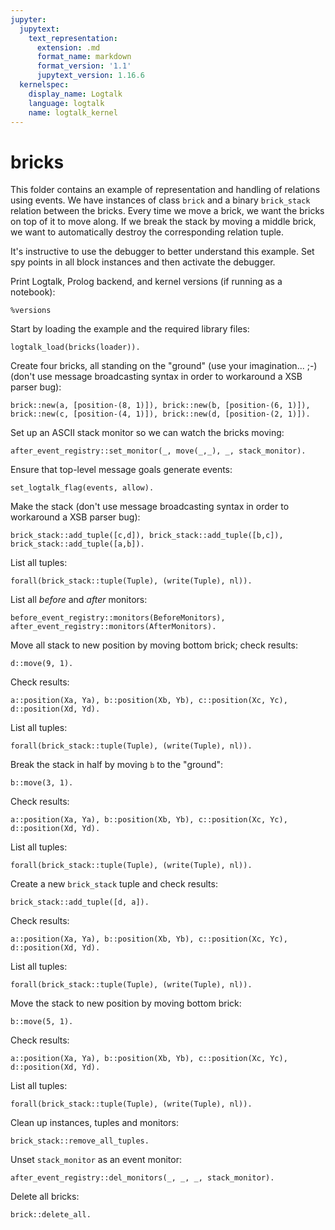 ```yaml
---
jupyter:
  jupytext:
    text_representation:
      extension: .md
      format_name: markdown
      format_version: '1.1'
      jupytext_version: 1.16.6
  kernelspec:
    display_name: Logtalk
    language: logtalk
    name: logtalk_kernel
---
```


<!--
________________________________________________________________________

This file is part of Logtalk <https://logtalk.org/>  
SPDX-FileCopyrightText: 1998-2025 Paulo Moura <pmoura@logtalk.org>  
SPDX-License-Identifier: Apache-2.0

Licensed under the Apache License, Version 2.0 (the "License");
you may not use this file except in compliance with the License.
You may obtain a copy of the License at

    http://www.apache.org/licenses/LICENSE-2.0

Unless required by applicable law or agreed to in writing, software
distributed under the License is distributed on an "AS IS" BASIS,
WITHOUT WARRANTIES OR CONDITIONS OF ANY KIND, either express or implied.
See the License for the specific language governing permissions and
limitations under the License.
________________________________________________________________________
-->

# bricks

This folder contains an example of representation and handling of relations
using events. We have instances of class `brick` and a binary `brick_stack`
relation between the bricks. Every time we move a brick, we want the bricks
on top of it to move along. If we break the stack by moving a middle brick,
we want to automatically destroy the corresponding relation tuple.

It's instructive to use the debugger to better understand this example.
Set spy points in all block instances and then activate the debugger.

Print Logtalk, Prolog backend, and kernel versions (if running as a notebook):

```logtalk
%versions
```

Start by loading the example and the required library files:

```logtalk
logtalk_load(bricks(loader)).
```

Create four bricks, all standing on the "ground" (use your imagination... ;-)
(don't use message broadcasting syntax in order to workaround a XSB parser bug):

```logtalk
brick::new(a, [position-(8, 1)]), brick::new(b, [position-(6, 1)]), brick::new(c, [position-(4, 1)]), brick::new(d, [position-(2, 1)]).
```

<!--
true.
-->

Set up an ASCII stack monitor so we can watch the bricks moving:

```logtalk
after_event_registry::set_monitor(_, move(_,_), _, stack_monitor).
```

<!--
true.
-->

Ensure that top-level message goals generate events:

```logtalk
set_logtalk_flag(events, allow).
```

<!--
true.
-->

Make the stack (don't use message broadcasting syntax in order to workaround a XSB parser bug):

```logtalk
brick_stack::add_tuple([c,d]), brick_stack::add_tuple([b,c]), brick_stack::add_tuple([a,b]).
```

<!--
|.c......
|.d...b.a
---------
|.b......
|.c......
|.d.....a
---------
|.a
|.b
|.c
|.d
---
true.
-->

List all tuples:

```logtalk
forall(brick_stack::tuple(Tuple), (write(Tuple), nl)).
```

<!--
[c,d]
[b,c]
[a,b]

true.
-->

List all _before_ and _after_ monitors:

```logtalk
before_event_registry::monitors(BeforeMonitors), after_event_registry::monitors(AfterMonitors).
```

<!--
AfterMonitors = [brick_stack, stack_monitor], BeforeMonitors = [brick_stack].
-->

Move all stack to new position by moving bottom brick; check results:

```logtalk
d::move(9, 1).
```

<!--
|.a.......
|.b.......
|.c.......
|........d
----------
|.a.......
|.b.......
|........c
|........d
----------
|.a.......
|........b
|........c
|........d
----------
|........a
|........b
|........c
|........d
----------
true.
-->

Check results:

```logtalk
a::position(Xa, Ya), b::position(Xb, Yb), c::position(Xc, Yc), d::position(Xd, Yd).
```

<!--
Xa = 9, Xb = 9, Xc = 9, Xd = 9, Ya = 4, Yb = 3, Yc = 2, Yd = 1.
-->

List all tuples:

```logtalk
forall(brick_stack::tuple(Tuple), (write(Tuple), nl)).
```

<!--
[c,d]
[b,c]
[a,b]

true.
-->

Break the stack in half by moving `b` to the "ground":

```logtalk
b::move(3, 1).
```

<!--
|........a
|.........
|........c
|..b.....d
----------
|..a.....c
|..b.....d
----------
true.
-->

Check results:

```logtalk
a::position(Xa, Ya), b::position(Xb, Yb), c::position(Xc, Yc), d::position(Xd, Yd).
```

<!--
Xa = 3, Xb = 3, Xc = 9, Xd = 9, Ya = 2, Yb = 1, Yc = 2, Yd = 1.
-->

List all tuples:

```logtalk
forall(brick_stack::tuple(Tuple), (write(Tuple), nl)).
```

<!--
[c,d]
[a,b]

true.
-->

Create a new `brick_stack` tuple and check results:

```logtalk
brick_stack::add_tuple([d, a]).
```

<!--
|..d......
|..a.....c
|..b......
----------
|..c
|..d
|..a
|..b
----
true.
-->

Check results:

```logtalk
a::position(Xa, Ya), b::position(Xb, Yb), c::position(Xc, Yc), d::position(Xd, Yd).
```

<!--
Xa = 3, Xb = 3, Xc = 3, Xd = 3, Ya = 2, Yb = 1, Yc = 4, Yd = 3.
-->

List all tuples:

```logtalk
forall(brick_stack::tuple(Tuple), (write(Tuple), nl)).
```

<!--
[c,d]
[a,b]
[d,a]

true.
-->

Move the stack to new position by moving bottom brick:

```logtalk
b::move(5, 1).
```

<!--
|..c..
|..d..
|..a..
|....b
------
|..c..
|..d..
|....a
|....b
------
|..c..
|....d
|....a
|....b
------
|....c
|....d
|....a
|....b
------
true.
-->

Check results:

```logtalk
a::position(Xa, Ya), b::position(Xb, Yb), c::position(Xc, Yc), d::position(Xd, Yd).
```

<!--
Xa = 5, Xb = 5, Xc = 5, Xd = 5, Ya = 2, Yb = 1, Yc = 4, Yd = 3.
-->

List all tuples:

```logtalk
forall(brick_stack::tuple(Tuple), (write(Tuple), nl)).
```

<!--
[c,d]
[a,b]
[d,a]

true.
-->

Clean up instances, tuples and monitors:

```logtalk
brick_stack::remove_all_tuples.
```

<!--
true.
-->

Unset `stack_monitor` as an event monitor:

```logtalk
after_event_registry::del_monitors(_, _, _, stack_monitor).
```

<!--
true.
-->

Delete all bricks:

```logtalk
brick::delete_all.
```

<!--
true.
-->
